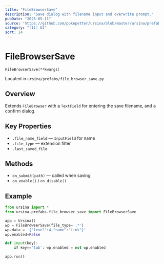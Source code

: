 ```yaml
---
title: "FileBrowserSave"
description: "Save dialog with filename input and overwrite prompt."
pubDate: "2025-05-11"
source: "https://github.com/pokepetter/ursina/blob/master/ursina/prefabs/file_browser_save.py"
category: "[11] UI"
sort: 14
---
```


# FileBrowserSave

`FileBrowserSave(**kwargs)`

Located in `ursina/prefabs/file_browser_save.py`

## Overview

Extends `FileBrowser` with a `TextField` for entering the save filename, and a confirm dialog.

## Key Properties

- `.file_name_field` — `InputField` for name  
- `.file_type` — extension filter  
- `.last_saved_file`  

## Methods

- `on_submit(path)` — called when saving  
- `on_enable()` / `on_disable()`

## Example

```python
from ursina import *
from ursina.prefabs.file_browser_save import FileBrowserSave

app = Ursina()
wp = FileBrowserSave(file_type='.*')
wp.data = '{"level":4,"name":"Link"}'
wp.enabled=False

def input(key):
    if key=='tab': wp.enabled = not wp.enabled

app.run()
```